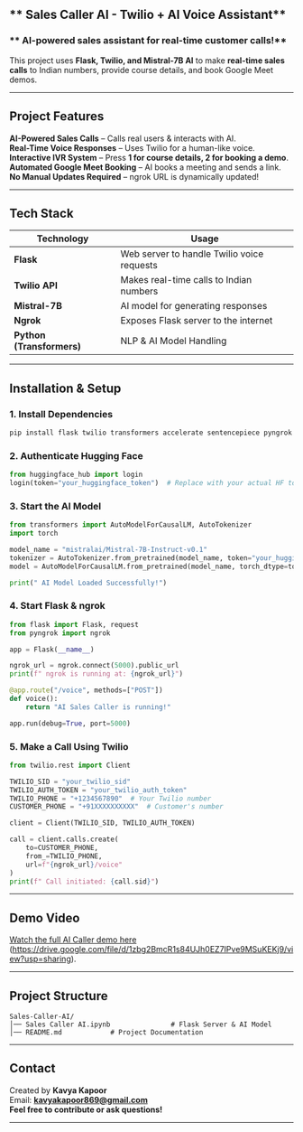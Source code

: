 
## ** Sales Caller AI - Twilio + AI Voice Assistant**
### ** AI-powered sales assistant for real-time customer calls!**
This project uses **Flask, Twilio, and Mistral-7B AI** to make **real-time sales calls** to Indian numbers, provide course details, and book Google Meet demos.

---

##  **Project Features**
 **AI-Powered Sales Calls** – Calls real users & interacts with AI.  
 **Real-Time Voice Responses** – Uses Twilio for a human-like voice.  
 **Interactive IVR System** – Press **1 for course details, 2 for booking a demo**.  
 **Automated Google Meet Booking** – AI books a meeting and sends a link.  
 **No Manual Updates Required** – ngrok URL is dynamically updated!  

---

##  **Tech Stack**
| Technology | Usage |
|------------|-------|
| **Flask** | Web server to handle Twilio voice requests |
| **Twilio API** | Makes real-time calls to Indian numbers |
| **Mistral-7B** | AI model for generating responses |
| **Ngrok** | Exposes Flask server to the internet |
| **Python (Transformers)** | NLP & AI Model Handling |

---

## **Installation & Setup**
###  **1. Install Dependencies**
```bash
pip install flask twilio transformers accelerate sentencepiece pyngrok
```

###  **2. Authenticate Hugging Face**
```python
from huggingface_hub import login
login(token="your_huggingface_token")  # Replace with your actual HF token
```

###  **3. Start the AI Model**
```python
from transformers import AutoModelForCausalLM, AutoTokenizer
import torch

model_name = "mistralai/Mistral-7B-Instruct-v0.1"
tokenizer = AutoTokenizer.from_pretrained(model_name, token="your_huggingface_token")
model = AutoModelForCausalLM.from_pretrained(model_name, torch_dtype=torch.bfloat16, device_map="auto")

print(" AI Model Loaded Successfully!")
```

### **4. Start Flask & ngrok**
```python
from flask import Flask, request
from pyngrok import ngrok

app = Flask(__name__)

ngrok_url = ngrok.connect(5000).public_url
print(f" ngrok is running at: {ngrok_url}")

@app.route("/voice", methods=["POST"])
def voice():
    return "AI Sales Caller is running!"

app.run(debug=True, port=5000)
```

###  **5. Make a Call Using Twilio**
```python
from twilio.rest import Client

TWILIO_SID = "your_twilio_sid"
TWILIO_AUTH_TOKEN = "your_twilio_auth_token"
TWILIO_PHONE = "+1234567890"  # Your Twilio number
CUSTOMER_PHONE = "+91XXXXXXXXXX"  # Customer's number

client = Client(TWILIO_SID, TWILIO_AUTH_TOKEN)

call = client.calls.create(
    to=CUSTOMER_PHONE,
    from_=TWILIO_PHONE,
    url=f"{ngrok_url}/voice"
)
print(f" Call initiated: {call.sid}")
```

---

##  **Demo Video**
 [Watch the full AI Caller demo here](#) (https://drive.google.com/file/d/1zbg2BmcR1s84UJh0EZ7IPve9MSuKEKj9/view?usp=sharing).  

---

##  **Project Structure**
```
Sales-Caller-AI/
│── Sales Caller AI.ipynb               # Flask Server & AI Model
│── README.md            # Project Documentation

```

---

##  **Contact**
Created by **Kavya Kapoor**  
 Email: **kavyakapoor869@gmail.com**  
 **Feel free to contribute or ask questions!**  

---
